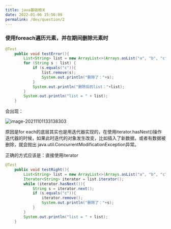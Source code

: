 ```yaml
---
title: java基础相关
date: 2022-01-06 15:56:09
permalink: /dev/question/2
---
```


### 使用foreach遍历元素，并在期间删除元素时

```java
@Test
    public void testError(){
        List<String> list = new ArrayList<>(Arrays.asList("a", "b", "c", "d", "e", "f"));
        for (String s : list) {
            if (s.equals("c")){
                list.remove(s);
                System.out.println("删除了："+s);
            }
            System.out.println("删除后的list："+list);
        }
        System.out.println("list = " + list);
    }
```

会出现：

![image-20211101133138303](https://gitee.com/hnistzdk/picture/raw/master/images/202201061556766.png)	

原因是for each的底层其实也是用迭代器实现的，在使用iterator.hasNext()操作迭代器的时候，如果此时迭代的对象发生改变，比如插入了新数据，或者有数据被删除，就会抛出 java.util.ConcurrentModificationException异常。 

正确的方式应该是：直接使用iterator

```java
@Test
    public void testRight(){
        List<String> list = new ArrayList<>(Arrays.asList("a", "b", "c", "d", "e", "f"));
        Iterator<String> iterator = list.iterator();
        while (iterator.hasNext()){
            String s = iterator.next();
            if (s.equals("c")){
                iterator.remove();
                System.out.println("删除了："+s);
            }
        }
        System.out.println("list = " + list);
    }
```

